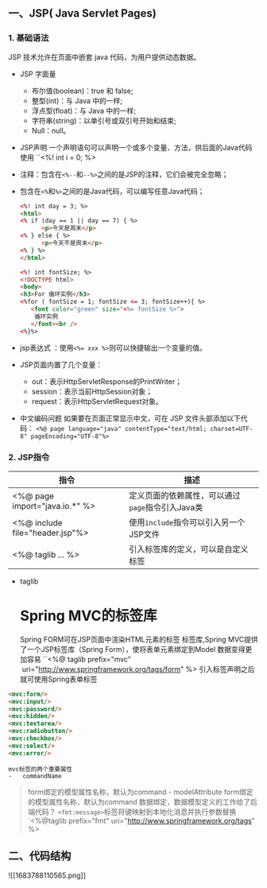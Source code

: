 ## 一、JSP( Java Servlet Pages)
### 1. 基础语法
JSP 技术允许在页面中嵌套 java 代码，为用户提供动态数据。
- JSP 字面量
	-   布尔值(boolean)：true 和 false;
	-   整型(int)：与 Java 中的一样;
	-   浮点型(float)：与 Java 中的一样;
	-   字符串(string)：以单引号或双引号开始和结束;
	-   Null：null。
-  JSP声明  一个声明语句可以声明一个或多个变量、方法，供后面的Java代码使用
	``<%! int i = 0; %>
-   注释：包含在`<%--`和`--%>`之间的是JSP的注释，它们会被完全忽略；
-   包含在`<%`和`%>`之间的是Java代码，可以编写任意Java代码；
	```html
	<%! int day = 3; %>
	<html>
	<% if (day == 1 || day == 7) { %>
	      <p>今天是周末</p>
	<% } else { %>
	      <p>今天不是周末</p>
	<% } %>
	</html>
	```
	
	```html
	<%! int fontSize; %> 
	<!DOCTYPE html>
	<body>
	<h3>For 循环实例</h3>
	<%for ( fontSize = 1; fontSize <= 3; fontSize++){ %>
	   <font color="green" size="<%= fontSize %>">
	    循环实例
	   </font><br />
	<%}%>
	```
-   jsp表达式 ：使用`<%= xxx %>`则可以快捷输出一个变量的值。
- JSP页面内置了几个变量：
	-   out：表示HttpServletResponse的PrintWriter；
	-   session：表示当前HttpSession对象；
	-   request：表示HttpServletRequest对象。
-  中文编码问题
	如果要在页面正常显示中文，可在 JSP 文件头部添加以下代码：
	`<%@ page language="java" contentType="text/html; charset=UTF-8" pageEncoding="UTF-8"%>`


### 2. JSP指令
|指令|描述|
|---|---|
|<%@ page import="java.io.*" %> |定义页面的依赖属性，可以通过`page`指令引入Java类|
|<%@ include file="header.jsp"%>|使用`include`指令可以引入另一个JSP文件|
|<%@ taglib ... %>|引入标签库的定义，可以是自定义标签|
- taglib
	# Spring MVC的标签库
	
	Spring FORM可在JSP页面中渲染HTML元素的标签  标签库,Spring MVC提供了一个JSP标签库（Spring Form），使将表单元素绑定到Model 数据变得更加容易
	``<%@ taglib prefix="mvc"  uri="http://www.springframework.org/tags/form" %>
	引入标签声明之后就可使用Spring表单标签
```html
<mvc:form/>
<mvc:input/>
<mvc:password/>
<mvc:hidden/>
<mvc:textarea/>
<mvc:radiobutton/>
<mvc:checkbox/>
<mvc:select/>
<mvc:error/>
```
	mvc标签的两个重要属性
	-   commandName
> 	form绑定的模型属性名称，默认为command
	-   modelAttribute
> 	form绑定的模型属性名称，默认为command
> 	数据绑定，数据模型定义的工作给了后端代码？
	`<fmt:message>`标签将键映射到本地化消息并执行参数替换
	`<%@taglib prefix="fmt" uri="http://www.springframework.org/tags" %> 

## 二、代码结构
![[1683788110565.png]]
